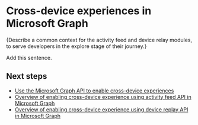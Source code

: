 # Cross-device experiences in Microsoft Graph

{Describe a common context for the activity feed and device relay modules, to serve developers in the explore stage of their journey.}

Add this sentence.

## Next steps

- [Use the Microsoft Graph API to enable cross-device experiences](../api-reference/v1.0/resources/cross-device-reference-overview.md)
- [Overview of enabling cross-device experience using activity feed API in Microsoft Graph](activity-feed-concept-overview.md)
- [Overview of enabling cross-device experience using device replay API in Microsoft Graph](device-relay-concept-overview.md)